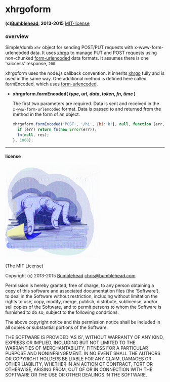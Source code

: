 xhrgoform
=========
**(c)[Bumblehead][0], 2013-2015** [MIT-license](#license)

### overview

Simple/dumb `xhr` object for sending POST/PUT requests with x-www-form-urlencoded data. It uses [xhrgo][5] to manage PUT and POST requests using non-chunked [form-urlencoded][3] data formats. It assumes there is one 'success' response, `200`.

xhrgoform uses the node.js callback convention. it inherits [xhrgo][6] fully and is used in the same way. One additional method is defined here called formEncoded, which uses [form-urlencoded][2].

 * **xhrgoform.formEncoded( _type_, _url_, _data_, _token_, _fn_, _time_ )**
 
   The first two parameters are required. Data is sent and received in the `x-www-form-urlencoded` format. Data is passed to and returned from the method in the form of an object.
 
   ```javascript
   xhrgoform.formEncoded('POST', '/hi', {hi:'b'}, null, function (err, res) {
     if (err) return fn(new Error(err));
     fn(null, res);
   }, 1000);
   ```

[2]: http://github.com/iambumblehead/url-formencoded     "formencoded"
[0]: http://www.bumblehead.com                            "bumblehead"
[5]: https://github.com/iambumblehead/xhrgo
[6]: https://github.com/iambumblehead/xhrgo#usage
[3]: https://npmjs.org/package/form-urlencoded    "www-urlformencoded"

------------------------------------------------------------------------------
#### <a id="license">license

 ![scrounge](https://github.com/iambumblehead/scroungejs/raw/master/img/hand.png) 

(The MIT License)

Copyright (c) 2013-2015 [Bumblehead][0] <chris@bumblehead.com>

Permission is hereby granted, free of charge, to any person obtaining a copy of this software and associated documentation files (the 'Software'), to deal in the Software without restriction, including without limitation the rights to use, copy, modify, merge, publish, distribute, sublicense, and/or sell copies of the Software, and to permit persons to whom the Software is furnished to do so, subject to the following conditions:

The above copyright notice and this permission notice shall be included in all copies or substantial portions of the Software.

THE SOFTWARE IS PROVIDED 'AS IS', WITHOUT WARRANTY OF ANY KIND, EXPRESS OR IMPLIED, INCLUDING BUT NOT LIMITED TO THE WARRANTIES OF MERCHANTABILITY, FITNESS FOR A PARTICULAR PURPOSE AND NONINFRINGEMENT. IN NO EVENT SHALL THE AUTHORS OR COPYRIGHT HOLDERS BE LIABLE FOR ANY CLAIM, DAMAGES OR OTHER LIABILITY, WHETHER IN AN ACTION OF CONTRACT, TORT OR OTHERWISE, ARISING FROM, OUT OF OR IN CONNECTION WITH THE SOFTWARE OR THE USE OR OTHER DEALINGS IN THE SOFTWARE.
